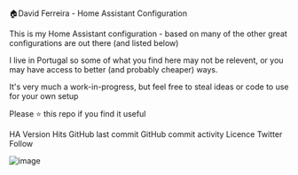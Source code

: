 🏠David Ferreira - Home Assistant Configuration


This is my Home Assistant configuration - based on many of the other great configurations are out there (and listed below)

I live in Portugal so some of what you find here may not be relevent, or you may have access to better (and probably cheaper) ways.

It's very much a work-in-progress, but feel free to steal ideas or code to use for your own setup

Please ⭐ this repo if you find it useful

HA Version Hits GitHub last commit GitHub commit activity Licence Twitter Follow

![image](https://user-images.githubusercontent.com/32928749/189365356-70f372f2-4a82-4c3f-be41-e3e11be1f6d8.png)
